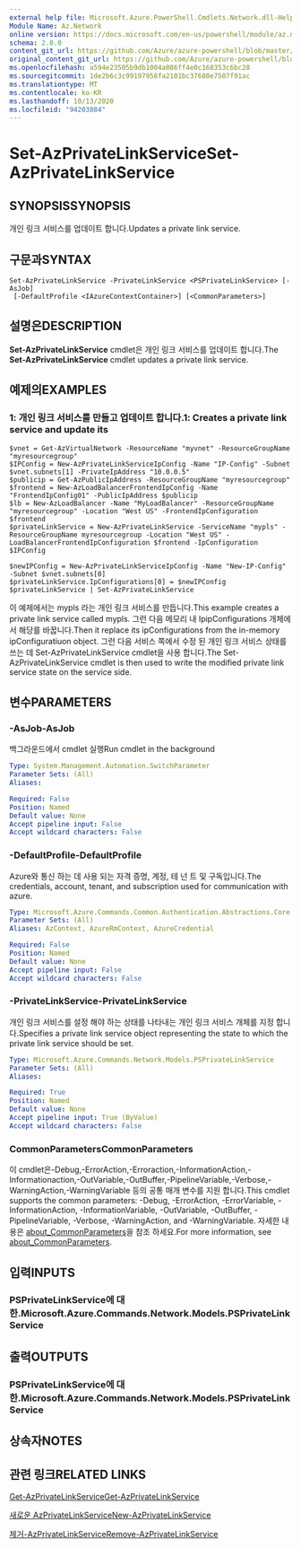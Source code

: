 ```yaml
---
external help file: Microsoft.Azure.PowerShell.Cmdlets.Network.dll-Help.xml
Module Name: Az.Network
online version: https://docs.microsoft.com/en-us/powershell/module/az.network/set-azprivatelinkservice
schema: 2.0.0
content_git_url: https://github.com/Azure/azure-powershell/blob/master/src/Network/Network/help/Set-AzPrivateLinkService.md
original_content_git_url: https://github.com/Azure/azure-powershell/blob/master/src/Network/Network/help/Set-AzPrivateLinkService.md
ms.openlocfilehash: a594e23505b9db1004a086ff4e0c168353c6bc28
ms.sourcegitcommit: 1de2b6c3c99197958fa2101bc37680e7507f91ac
ms.translationtype: MT
ms.contentlocale: ko-KR
ms.lasthandoff: 10/13/2020
ms.locfileid: "94203884"
---
```

# <span data-ttu-id="ec314-101">Set-AzPrivateLinkService</span><span class="sxs-lookup"><span data-stu-id="ec314-101">Set-AzPrivateLinkService</span></span>

## <span data-ttu-id="ec314-102">SYNOPSIS</span><span class="sxs-lookup"><span data-stu-id="ec314-102">SYNOPSIS</span></span>
<span data-ttu-id="ec314-103">개인 링크 서비스를 업데이트 합니다.</span><span class="sxs-lookup"><span data-stu-id="ec314-103">Updates a private link service.</span></span>

## <span data-ttu-id="ec314-104">구문과</span><span class="sxs-lookup"><span data-stu-id="ec314-104">SYNTAX</span></span>

```
Set-AzPrivateLinkService -PrivateLinkService <PSPrivateLinkService> [-AsJob]
 [-DefaultProfile <IAzureContextContainer>] [<CommonParameters>]
```

## <span data-ttu-id="ec314-105">설명은</span><span class="sxs-lookup"><span data-stu-id="ec314-105">DESCRIPTION</span></span>
<span data-ttu-id="ec314-106">**Set-AzPrivateLinkService** cmdlet은 개인 링크 서비스를 업데이트 합니다.</span><span class="sxs-lookup"><span data-stu-id="ec314-106">The **Set-AzPrivateLinkService** cmdlet updates a private link service.</span></span>

## <span data-ttu-id="ec314-107">예제의</span><span class="sxs-lookup"><span data-stu-id="ec314-107">EXAMPLES</span></span>

### <span data-ttu-id="ec314-108">1: 개인 링크 서비스를 만들고 업데이트 합니다.</span><span class="sxs-lookup"><span data-stu-id="ec314-108">1: Creates a private link service and update its</span></span>
```
$vnet = Get-AzVirtualNetwork -ResourceName "myvnet" -ResourceGroupName "myresourcegroup"
$IPConfig = New-AzPrivateLinkServiceIpConfig -Name "IP-Config" -Subnet $vnet.subnets[1] -PrivateIpAddress "10.0.0.5"
$publicip = Get-AzPublicIpAddress -ResourceGroupName "myresourcegroup"
$frontend = New-AzLoadBalancerFrontendIpConfig -Name "FrontendIpConfig01" -PublicIpAddress $publicip
$lb = New-AzLoadBalancer -Name "MyLoadBalancer" -ResourceGroupName "myresourcegroup" -Location "West US" -FrontendIpConfiguration $frontend  
$privateLinkService = New-AzPrivateLinkService -ServiceName "mypls" -ResourceGroupName myresourcegroup -Location "West US" -LoadBalancerFrontendIpConfiguration $frontend -IpConfiguration $IPConfig

$newIPConfig = New-AzPrivateLinkServiceIpConfig -Name "New-IP-Config" -Subnet $vnet.subnets[0] 
$privateLinkService.IpConfigurations[0] = $newIPConfig
$privateLinkService | Set-AzPrivateLinkService
```

<span data-ttu-id="ec314-109">이 예제에서는 mypls 라는 개인 링크 서비스를 만듭니다.</span><span class="sxs-lookup"><span data-stu-id="ec314-109">This example creates a private link service called mypls.</span></span> <span data-ttu-id="ec314-110">그런 다음 메모리 내 IpipConfigurations 개체에서 해당를 바꿉니다.</span><span class="sxs-lookup"><span data-stu-id="ec314-110">Then it replace its ipConfigurations from the in-memory ipConfiguratiuon object.</span></span> <span data-ttu-id="ec314-111">그런 다음 서비스 쪽에서 수정 된 개인 링크 서비스 상태를 쓰는 데 Set-AzPrivateLinkService cmdlet을 사용 합니다.</span><span class="sxs-lookup"><span data-stu-id="ec314-111">The Set-AzPrivateLinkService cmdlet is then used to write the modified private link service state on the service side.</span></span> 

## <span data-ttu-id="ec314-112">변수</span><span class="sxs-lookup"><span data-stu-id="ec314-112">PARAMETERS</span></span>

### <span data-ttu-id="ec314-113">-AsJob</span><span class="sxs-lookup"><span data-stu-id="ec314-113">-AsJob</span></span>
<span data-ttu-id="ec314-114">백그라운드에서 cmdlet 실행</span><span class="sxs-lookup"><span data-stu-id="ec314-114">Run cmdlet in the background</span></span>

```yaml
Type: System.Management.Automation.SwitchParameter
Parameter Sets: (All)
Aliases:

Required: False
Position: Named
Default value: None
Accept pipeline input: False
Accept wildcard characters: False
```

### <span data-ttu-id="ec314-115">-DefaultProfile</span><span class="sxs-lookup"><span data-stu-id="ec314-115">-DefaultProfile</span></span>
<span data-ttu-id="ec314-116">Azure와 통신 하는 데 사용 되는 자격 증명, 계정, 테 넌 트 및 구독입니다.</span><span class="sxs-lookup"><span data-stu-id="ec314-116">The credentials, account, tenant, and subscription used for communication with azure.</span></span>

```yaml
Type: Microsoft.Azure.Commands.Common.Authentication.Abstractions.Core.IAzureContextContainer
Parameter Sets: (All)
Aliases: AzContext, AzureRmContext, AzureCredential

Required: False
Position: Named
Default value: None
Accept pipeline input: False
Accept wildcard characters: False
```

### <span data-ttu-id="ec314-117">-PrivateLinkService</span><span class="sxs-lookup"><span data-stu-id="ec314-117">-PrivateLinkService</span></span>
<span data-ttu-id="ec314-118">개인 링크 서비스를 설정 해야 하는 상태를 나타내는 개인 링크 서비스 개체를 지정 합니다.</span><span class="sxs-lookup"><span data-stu-id="ec314-118">Specifies a private link service object representing the state to which the private link service should be set.</span></span>

```yaml
Type: Microsoft.Azure.Commands.Network.Models.PSPrivateLinkService
Parameter Sets: (All)
Aliases:

Required: True
Position: Named
Default value: None
Accept pipeline input: True (ByValue)
Accept wildcard characters: False
```

### <span data-ttu-id="ec314-119">CommonParameters</span><span class="sxs-lookup"><span data-stu-id="ec314-119">CommonParameters</span></span>
<span data-ttu-id="ec314-120">이 cmdlet은-Debug,-ErrorAction,-Erroraction,-InformationAction,-Informationaction,-OutVariable,-OutBuffer,-PipelineVariable,-Verbose,-WarningAction,-WarningVariable 등의 공통 매개 변수를 지원 합니다.</span><span class="sxs-lookup"><span data-stu-id="ec314-120">This cmdlet supports the common parameters: -Debug, -ErrorAction, -ErrorVariable, -InformationAction, -InformationVariable, -OutVariable, -OutBuffer, -PipelineVariable, -Verbose, -WarningAction, and -WarningVariable.</span></span> <span data-ttu-id="ec314-121">자세한 내용은 [about_CommonParameters](http://go.microsoft.com/fwlink/?LinkID=113216)을 참조 하세요.</span><span class="sxs-lookup"><span data-stu-id="ec314-121">For more information, see [about_CommonParameters](http://go.microsoft.com/fwlink/?LinkID=113216).</span></span>

## <span data-ttu-id="ec314-122">입력</span><span class="sxs-lookup"><span data-stu-id="ec314-122">INPUTS</span></span>

### <span data-ttu-id="ec314-123">PSPrivateLinkService에 대 한.</span><span class="sxs-lookup"><span data-stu-id="ec314-123">Microsoft.Azure.Commands.Network.Models.PSPrivateLinkService</span></span>

## <span data-ttu-id="ec314-124">출력</span><span class="sxs-lookup"><span data-stu-id="ec314-124">OUTPUTS</span></span>

### <span data-ttu-id="ec314-125">PSPrivateLinkService에 대 한.</span><span class="sxs-lookup"><span data-stu-id="ec314-125">Microsoft.Azure.Commands.Network.Models.PSPrivateLinkService</span></span>

## <span data-ttu-id="ec314-126">상속자</span><span class="sxs-lookup"><span data-stu-id="ec314-126">NOTES</span></span>

## <span data-ttu-id="ec314-127">관련 링크</span><span class="sxs-lookup"><span data-stu-id="ec314-127">RELATED LINKS</span></span>

[<span data-ttu-id="ec314-128">Get-AzPrivateLinkService</span><span class="sxs-lookup"><span data-stu-id="ec314-128">Get-AzPrivateLinkService</span></span>](./Get-AzPrivateLinkService.md)

[<span data-ttu-id="ec314-129">새로운 AzPrivateLinkService</span><span class="sxs-lookup"><span data-stu-id="ec314-129">New-AzPrivateLinkService</span></span>](./New-AzPrivateLinkService.md)

[<span data-ttu-id="ec314-130">제거-AzPrivateLinkService</span><span class="sxs-lookup"><span data-stu-id="ec314-130">Remove-AzPrivateLinkService</span></span>](./Remove-AzPrivateLinkService.md)


